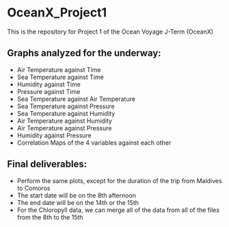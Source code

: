 # OceanX_Project1
This is the repository for Project 1 of the Ocean Voyage J-Term (OceanX)


## Graphs analyzed for the underway:
- Air Temperature against Time
- Sea Temperature against Time
- Humidity against Time
- Pressure against Time
- Sea Temperature against Air Temperature
- Sea Temperature against Pressure
- Sea Temperature against Humidity
- Air Temperature against Humidity
- Air Temperature against Pressure
- Humidity against Pressure
- Correlation Maps of the 4 variables against each other

## Final deliverables:
- Perform the same plots, except for the duration of the trip from Maldives to Comoros
- The start date will be on the 8th afternoon
- The end date will be on the 14th or the 15th
- For the Chloropyll data, we can merge all of the data from all of the files from the 8th to the 15th